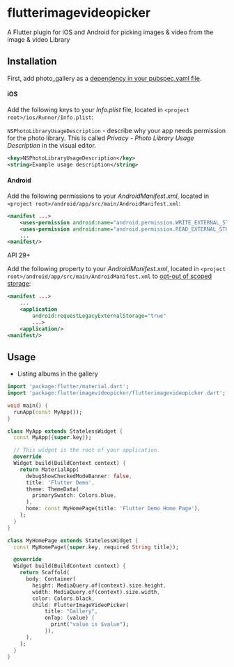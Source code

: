 # flutterimagevideopicker

A Flutter plugin for iOS and Android for picking images & video from the image & video Library

## Installation

First, add photo_gallery as a [dependency in your pubspec.yaml file](https://flutter.dev/docs/development/packages-and-plugins/using-packages).

#### iOS

Add the following keys to your _Info.plist_ file, located in `<project root>/ios/Runner/Info.plist`:

`NSPhotoLibraryUsageDescription` - describe why your app needs permission for the photo library. This is called _Privacy - Photo Library Usage Description_ in the visual editor.

```xml
<key>NSPhotoLibraryUsageDescription</key>
<string>Example usage description</string>
```

#### Android

Add the following permissions to your _AndroidManifest.xml_, located in `<project root>/android/app/src/main/AndroidManifest.xml`:

```xml
<manifest ...>
    <uses-permission android:name="android.permission.WRITE_EXTERNAL_STORAGE" />
    <uses-permission android:name="android.permission.READ_EXTERNAL_STORAGE" />
    ...
<manifest/>
```

API 29+

Add the following property to your _AndroidManifest.xml_, located in `<project root>/android/app/src/main/AndroidManifest.xml` to [opt-out of scoped storage](https://developer.android.com/training/data-storage/use-cases#opt-out-scoped-storage):

```xml
<manifest ...>
    ...
    <application
        android:requestLegacyExternalStorage="true"
        ...>
    <application/>
<manifest/>
```

## Usage

- Listing albums in the gallery

```dart
import 'package:flutter/material.dart';
import 'package:flutterimagevideopicker/flutterimagevideopicker.dart';

void main() {
  runApp(const MyApp());
}

class MyApp extends StatelessWidget {
  const MyApp({super.key});

  // This widget is the root of your application.
  @override
  Widget build(BuildContext context) {
    return MaterialApp(
      debugShowCheckedModeBanner: false,
      title: 'Flutter Demo',
      theme: ThemeData(
        primarySwatch: Colors.blue,
      ),
      home: const MyHomePage(title: 'Flutter Demo Home Page'),
    );
  }
}

class MyHomePage extends StatelessWidget {
  const MyHomePage({super.key, required String title});

  @override
  Widget build(BuildContext context) {
    return Scaffold(
      body: Container(
        height: MediaQuery.of(context).size.height,
        width: MediaQuery.of(context).size.width,
        color: Colors.black,
        child: FlutterImageVideoPicker(
            title: "Gallery",
            onTap: (value) {
              print("value is $value");
            }),
      ),
    );
  }
}
```
